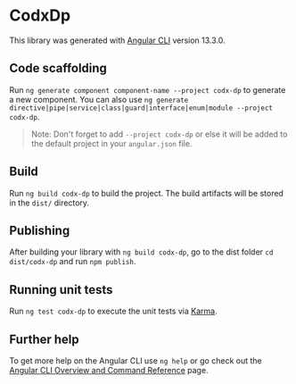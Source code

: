 # CodxDp

This library was generated with [Angular CLI](https://github.com/angular/angular-cli) version 13.3.0.

## Code scaffolding

Run `ng generate component component-name --project codx-dp` to generate a new component. You can also use `ng generate directive|pipe|service|class|guard|interface|enum|module --project codx-dp`.
> Note: Don't forget to add `--project codx-dp` or else it will be added to the default project in your `angular.json` file. 

## Build

Run `ng build codx-dp` to build the project. The build artifacts will be stored in the `dist/` directory.

## Publishing

After building your library with `ng build codx-dp`, go to the dist folder `cd dist/codx-dp` and run `npm publish`.

## Running unit tests

Run `ng test codx-dp` to execute the unit tests via [Karma](https://karma-runner.github.io).

## Further help

To get more help on the Angular CLI use `ng help` or go check out the [Angular CLI Overview and Command Reference](https://angular.io/cli) page.
